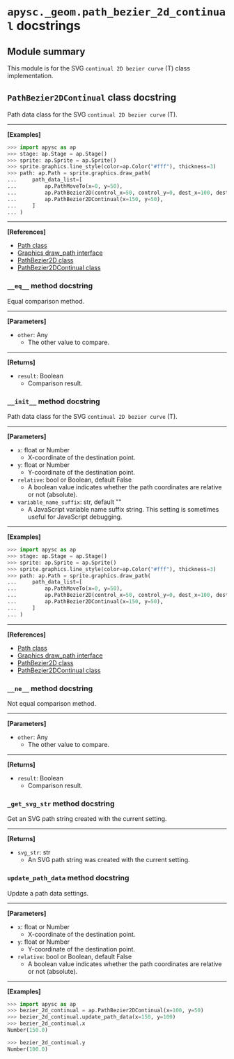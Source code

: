 # `apysc._geom.path_bezier_2d_continual` docstrings

## Module summary

This module is for the SVG `continual 2D bezier curve` (T) class implementation.

## `PathBezier2DContinual` class docstring

Path data class for the SVG `continual 2D bezier curve` (T).<hr>

**[Examples]**

```py
>>> import apysc as ap
>>> stage: ap.Stage = ap.Stage()
>>> sprite: ap.Sprite = ap.Sprite()
>>> sprite.graphics.line_style(color=ap.Color("#fff"), thickness=3)
>>> path: ap.Path = sprite.graphics.draw_path(
...     path_data_list=[
...         ap.PathMoveTo(x=0, y=50),
...         ap.PathBezier2D(control_x=50, control_y=0, dest_x=100, dest_y=50),
...         ap.PathBezier2DContinual(x=150, y=50),
...     ]
... )
```

<hr>

**[References]**

- [Path class](https://simon-ritchie.github.io/apysc/en/path.html)
- [Graphics draw_path interface](https://simon-ritchie.github.io/apysc/en/graphics_draw_path.html)
- [PathBezier2D class](https://simon-ritchie.github.io/apysc/en/path_bezier_2d.html)
- [PathBezier2DContinual class](https://simon-ritchie.github.io/apysc/en/path_bezier_2d_continual.html)

### `__eq__` method docstring

Equal comparison method.<hr>

**[Parameters]**

- `other`: Any
  - The other value to compare.

<hr>

**[Returns]**

- `result`: Boolean
  - Comparison result.

### `__init__` method docstring

Path data class for the SVG `continual 2D bezier curve` (T).<hr>

**[Parameters]**

- `x`: float or Number
  - X-coordinate of the destination point.
- `y`: float or Number
  - Y-coordinate of the destination point.
- `relative`: bool or Boolean, default False
  - A boolean value indicates whether the path coordinates are relative or not (absolute).
- `variable_name_suffix`: str, default ""
  - A JavaScript variable name suffix string. This setting is sometimes useful for JavaScript debugging.

<hr>

**[Examples]**

```py
>>> import apysc as ap
>>> stage: ap.Stage = ap.Stage()
>>> sprite: ap.Sprite = ap.Sprite()
>>> sprite.graphics.line_style(color=ap.Color("#fff"), thickness=3)
>>> path: ap.Path = sprite.graphics.draw_path(
...     path_data_list=[
...         ap.PathMoveTo(x=0, y=50),
...         ap.PathBezier2D(control_x=50, control_y=0, dest_x=100, dest_y=50),
...         ap.PathBezier2DContinual(x=150, y=50),
...     ]
... )
```

<hr>

**[References]**

- [Path class](https://simon-ritchie.github.io/apysc/en/path.html)
- [Graphics draw_path interface](https://simon-ritchie.github.io/apysc/en/graphics_draw_path.html)
- [PathBezier2D class](https://simon-ritchie.github.io/apysc/en/path_bezier_2d.html)
- [PathBezier2DContinual class](https://simon-ritchie.github.io/apysc/en/path_bezier_2d_continual.html)

### `__ne__` method docstring

Not equal comparison method.<hr>

**[Parameters]**

- `other`: Any
  - The other value to compare.

<hr>

**[Returns]**

- `result`: Boolean
  - Comparison result.

### `_get_svg_str` method docstring

Get an SVG path string created with the current setting.<hr>

**[Returns]**

- `svg_str`: str
  - An SVG path string was created with the current setting.

### `update_path_data` method docstring

Update a path data settings.<hr>

**[Parameters]**

- `x`: float or Number
  - X-coordinate of the destination point.
- `y`: float or Number
  - Y-coordinate of the destination point.
- `relative`: bool or Boolean, default False
  - A boolean value indicates whether the path coordinates are relative or not (absolute).

<hr>

**[Examples]**

```py
>>> import apysc as ap
>>> bezier_2d_continual = ap.PathBezier2DContinual(x=100, y=50)
>>> bezier_2d_continual.update_path_data(x=150, y=100)
>>> bezier_2d_continual.x
Number(150.0)

>>> bezier_2d_continual.y
Number(100.0)
```